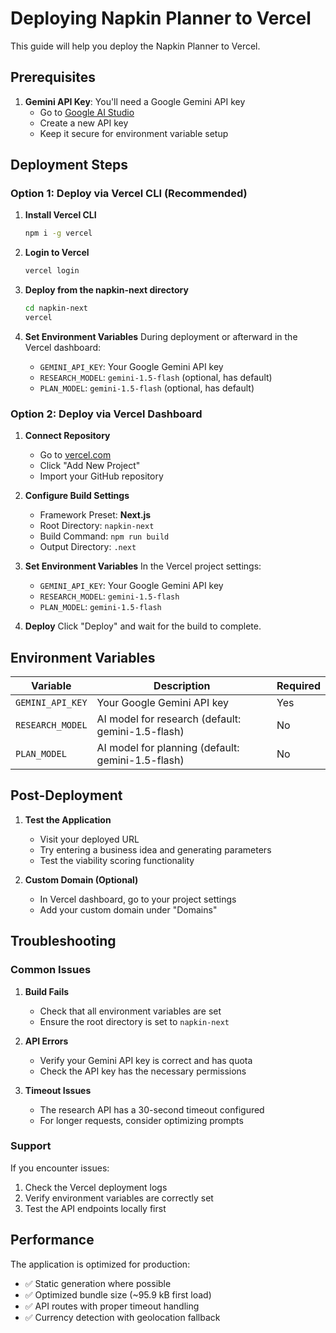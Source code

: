 # Deploying Napkin Planner to Vercel

This guide will help you deploy the Napkin Planner to Vercel.

## Prerequisites

1. **Gemini API Key**: You'll need a Google Gemini API key
   - Go to [Google AI Studio](https://makersuite.google.com/app/apikey)
   - Create a new API key
   - Keep it secure for environment variable setup

## Deployment Steps

### Option 1: Deploy via Vercel CLI (Recommended)

1. **Install Vercel CLI**
   ```bash
   npm i -g vercel
   ```

2. **Login to Vercel**
   ```bash
   vercel login
   ```

3. **Deploy from the napkin-next directory**
   ```bash
   cd napkin-next
   vercel
   ```

4. **Set Environment Variables**
   During deployment or afterward in the Vercel dashboard:
   - `GEMINI_API_KEY`: Your Google Gemini API key
   - `RESEARCH_MODEL`: `gemini-1.5-flash` (optional, has default)
   - `PLAN_MODEL`: `gemini-1.5-flash` (optional, has default)

### Option 2: Deploy via Vercel Dashboard

1. **Connect Repository**
   - Go to [vercel.com](https://vercel.com)
   - Click "Add New Project"
   - Import your GitHub repository

2. **Configure Build Settings**
   - Framework Preset: **Next.js**
   - Root Directory: `napkin-next`
   - Build Command: `npm run build`
   - Output Directory: `.next`

3. **Set Environment Variables**
   In the Vercel project settings:
   - `GEMINI_API_KEY`: Your Google Gemini API key
   - `RESEARCH_MODEL`: `gemini-1.5-flash`
   - `PLAN_MODEL`: `gemini-1.5-flash`

4. **Deploy**
   Click "Deploy" and wait for the build to complete.

## Environment Variables

| Variable | Description | Required |
|----------|-------------|----------|
| `GEMINI_API_KEY` | Your Google Gemini API key | Yes |
| `RESEARCH_MODEL` | AI model for research (default: gemini-1.5-flash) | No |
| `PLAN_MODEL` | AI model for planning (default: gemini-1.5-flash) | No |

## Post-Deployment

1. **Test the Application**
   - Visit your deployed URL
   - Try entering a business idea and generating parameters
   - Test the viability scoring functionality

2. **Custom Domain (Optional)**
   - In Vercel dashboard, go to your project settings
   - Add your custom domain under "Domains"

## Troubleshooting

### Common Issues

1. **Build Fails**
   - Check that all environment variables are set
   - Ensure the root directory is set to `napkin-next`

2. **API Errors**
   - Verify your Gemini API key is correct and has quota
   - Check the API key has the necessary permissions

3. **Timeout Issues**
   - The research API has a 30-second timeout configured
   - For longer requests, consider optimizing prompts

### Support

If you encounter issues:
1. Check the Vercel deployment logs
2. Verify environment variables are correctly set
3. Test the API endpoints locally first

## Performance

The application is optimized for production:
- ✅ Static generation where possible
- ✅ Optimized bundle size (~95.9 kB first load)
- ✅ API routes with proper timeout handling
- ✅ Currency detection with geolocation fallback